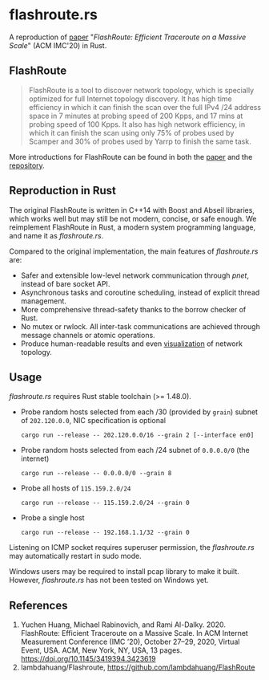 # flashroute.rs

A reproduction of [paper](https://dl.acm.org/doi/10.1145/3419394.3423619) "*FlashRoute: Efficient Traceroute on a Massive Scale*" (ACM IMC'20) in Rust.

## FlashRoute
> FlashRoute is a tool to discover network topology, which is specially optimized for full Internet topology discovery. 
> It has high time efficiency in which it can finish the scan over the full IPv4 /24 address space in 7 minutes at probing speed of 200 Kpps, and 17 mins at probing speed of 100 Kpps.
> It also has high network efficiency, in which it can finish the scan using only 75% of probes used by Scamper and 30% of probes used by Yarrp  to finish the same task.

More introductions for FlashRoute can be found in both the [paper](https://dl.acm.org/doi/10.1145/3419394.3423619) and the [repository](https://github.com/lambdahuang/FlashRoute).

## Reproduction in Rust
The original FlashRoute is written in C++14 with Boost and Abseil libraries, which works well but may still be not modern, concise, or safe enough.
We reimplement FlashRoute in Rust, a modern system programming language, and name it as *flashroute.rs*.

Compared to the original implementation, the main features of *flashroute.rs* are:
- Safer and extensible low-level network communication through *pnet*, instead of bare socket API.
- Asynchronous tasks and coroutine scheduling, instead of explicit thread management.
- More comprehensive thread-safety thanks to the borrow checker of Rust.
- No mutex or rwlock. All inter-task communications are achieved through message channels or atomic operations.
- Produce human-readable results and even [visualization](./res/fr.png) of network topology.

## Usage
*flashroute.rs* requires Rust stable toolchain (>= 1.48.0). 
- Probe random hosts selected from each /30 (provided by `grain`) subnet of `202.120.0.0`, NIC specification is optional
    ```shell
    cargo run --release -- 202.120.0.0/16 --grain 2 [--interface en0]
    ```
- Probe random hosts selected from each /24 subnet of `0.0.0.0/0` (the internet)
    ```shell
    cargo run --release -- 0.0.0.0/0 --grain 8
    ```
- Probe all hosts of `115.159.2.0/24`
    ```shell
    cargo run --release -- 115.159.2.0/24 --grain 0
    ```
- Probe a single host
    ```shell
    cargo run --release -- 192.168.1.1/32 --grain 0
    ```

Listening on ICMP socket requires superuser permission, the *flashroute.rs* may automatically restart in sudo mode.

Windows users may be required to install pcap library to make it built. However, *flashroute.rs* has not been tested on Windows yet.

## References
1. Yuchen Huang, Michael Rabinovich, and Rami Al-Dalky. 2020. FlashRoute: Efficient Traceroute on a Massive Scale. In ACM Internet Measurement Conference (IMC ’20), October 27–29, 2020, Virtual Event, USA. ACM, New York, NY, USA, 13 pages. https://doi.org/10.1145/3419394.3423619
2. lambdahuang/Flashroute, https://github.com/lambdahuang/FlashRoute
